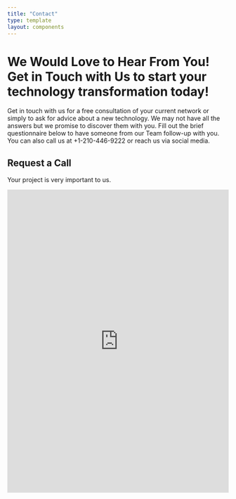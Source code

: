 ```yaml
---
title: "Contact"
type: template
layout: components
---
```




<div class="section-frontpage">
  <div class="container">
    <div class="content-center text-center">
      <h1 class=" smaller">We Would Love to Hear From You!
        Get in Touch with Us to start your technology transformation today!</h1>
        <div class="content-center text-center col-md-12 col-lg-12">
          <p>Get in touch with us for a free consultation of your current network or simply to ask for advice about a new technology. We may not have all the answers but we promise to discover them with you.
            Fill out the brief questionnaire below to have someone from our Team follow-up with you.
            You can also call us at +1-210-446-9222 or reach us via social media.
          </p>
        </div>
      </div>
    </div>
    <div class="section section-contact-us text-center">
      <div class="container">
        <h2 class="title">Request a Call</h2>
        <p class="description">Your project is very important to us.</p>
        <div class="row">
          <div class="col-lg-6 text-center col-md-8 ml-auto mr-auto">
            <div class="cognito">
               <iframe id="cognito" src="https://app.swellsystem.com/forms/QK9b6R9bEv/public" frameborder="0" border="0" cellspacing="0" style="background: transparent !important;border-style: none;width: 100%; height: 690px;"></iframe>
            </div>
          </div>
        </div>
      </div>
    </div>
  </div>

